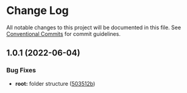 # Change Log

All notable changes to this project will be documented in this file.
See [Conventional Commits](https://conventionalcommits.org) for commit guidelines.

## 1.0.1 (2022-06-04)


### Bug Fixes

* **root:** folder structure ([503512b](https://github.com/marcelo1811/lerna-monorepo/commit/503512bff3e3629b10f8c0455752d7e940d7a8ae))

